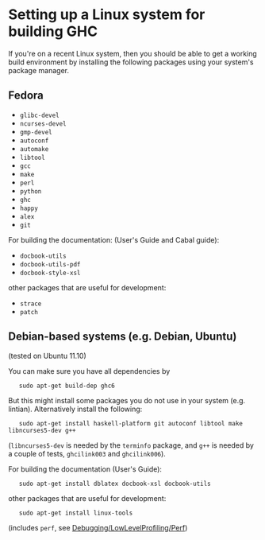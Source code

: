 


# Setting up a Linux system for building GHC



If you're on a recent Linux system, then you should be able to get a working build environment by installing the following packages using your system's package manager.


## Fedora


- `glibc-devel`
- `ncurses-devel`
- `gmp-devel`
- `autoconf`
- `automake`
- `libtool`
- `gcc`
- `make`
- `perl`
- `python`
- `ghc`
- `happy`
- `alex`
- `git`


For building the documentation: (User's Guide and Cabal guide):


- `docbook-utils`
- `docbook-utils-pdf`
- `docbook-style-xsl`


other packages that are useful for development:


- `strace`
- `patch`

## Debian-based systems (e.g. Debian, Ubuntu)



(tested on Ubuntu 11.10)



You can make sure you have all dependencies by


```wiki
   sudo apt-get build-dep ghc6
```


But this might install some packages you do not use in your system (e.g. lintian).  Alternatively install the following:


```wiki
   sudo apt-get install haskell-platform git autoconf libtool make libncurses5-dev g++
```


(`libncurses5-dev` is needed by the `terminfo` package, and `g++` is needed by a couple of tests, `ghcilink003` and `ghcilink006`).



For building the documentation (User's Guide):


```wiki
   sudo apt-get install dblatex docbook-xsl docbook-utils
```


other packages that are useful for development:


```wiki
   sudo apt-get install linux-tools
```


(includes `perf`, see [Debugging/LowLevelProfiling/Perf](debugging/low-level-profiling/perf))


